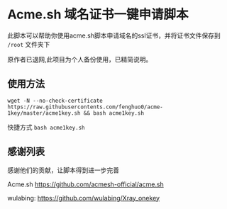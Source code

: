 # Acme.sh 域名证书一键申请脚本

此脚本可以帮助你使用acme.sh脚本申请域名的ssl证书，并将证书文件保存到 `/root` 文件夹下

原作者已退网,此项目为个人备份使用，已精简说明。

## 使用方法

```shell
wget -N --no-check-certificate https://raw.githubusercontents.com/fenghuo0/acme-1key/master/acme1key.sh && bash acme1key.sh
```

快捷方式 `bash acme1key.sh`

## 感谢列表

感谢他们的贡献，让脚本得到进一步完善

Acme.sh https://github.com/acmesh-official/acme.sh

wulabing: https://github.com/wulabing/Xray_onekey

